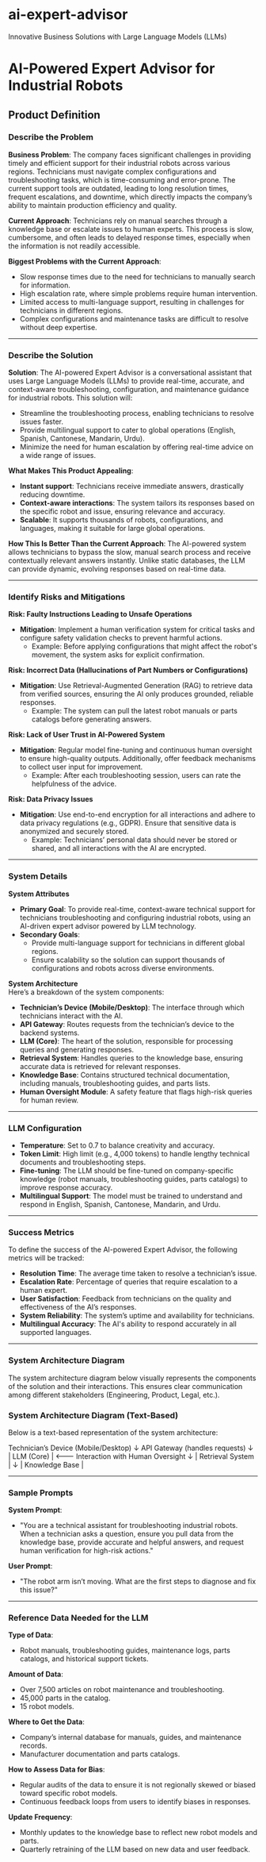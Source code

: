 # ai-expert-advisor
Innovative Business Solutions with Large Language Models (LLMs)
# AI-Powered Expert Advisor for Industrial Robots

## Product Definition

### Describe the Problem

**Business Problem**:
The company faces significant challenges in providing timely and efficient support for their industrial robots across various regions. Technicians must navigate complex configurations and troubleshooting tasks, which is time-consuming and error-prone. The current support tools are outdated, leading to long resolution times, frequent escalations, and downtime, which directly impacts the company’s ability to maintain production efficiency and quality.

**Current Approach**:
Technicians rely on manual searches through a knowledge base or escalate issues to human experts. This process is slow, cumbersome, and often leads to delayed response times, especially when the information is not readily accessible.

**Biggest Problems with the Current Approach**:
- Slow response times due to the need for technicians to manually search for information.
- High escalation rate, where simple problems require human intervention.
- Limited access to multi-language support, resulting in challenges for technicians in different regions.
- Complex configurations and maintenance tasks are difficult to resolve without deep expertise.

---

### Describe the Solution

**Solution**:
The AI-powered Expert Advisor is a conversational assistant that uses Large Language Models (LLMs) to provide real-time, accurate, and context-aware troubleshooting, configuration, and maintenance guidance for industrial robots. This solution will:
- Streamline the troubleshooting process, enabling technicians to resolve issues faster.
- Provide multilingual support to cater to global operations (English, Spanish, Cantonese, Mandarin, Urdu).
- Minimize the need for human escalation by offering real-time advice on a wide range of issues.

**What Makes This Product Appealing**:
- **Instant support**: Technicians receive immediate answers, drastically reducing downtime.
- **Context-aware interactions**: The system tailors its responses based on the specific robot and issue, ensuring relevance and accuracy.
- **Scalable**: It supports thousands of robots, configurations, and languages, making it suitable for large global operations.

**How This Is Better Than the Current Approach**:
The AI-powered system allows technicians to bypass the slow, manual search process and receive contextually relevant answers instantly. Unlike static databases, the LLM can provide dynamic, evolving responses based on real-time data.

---

### Identify Risks and Mitigations

**Risk: Faulty Instructions Leading to Unsafe Operations**
- **Mitigation**: Implement a human verification system for critical tasks and configure safety validation checks to prevent harmful actions.
  - Example: Before applying configurations that might affect the robot's movement, the system asks for explicit confirmation.

**Risk: Incorrect Data (Hallucinations of Part Numbers or Configurations)**
- **Mitigation**: Use Retrieval-Augmented Generation (RAG) to retrieve data from verified sources, ensuring the AI only produces grounded, reliable responses.
  - Example: The system can pull the latest robot manuals or parts catalogs before generating answers.

**Risk: Lack of User Trust in AI-Powered System**
- **Mitigation**: Regular model fine-tuning and continuous human oversight to ensure high-quality outputs. Additionally, offer feedback mechanisms to collect user input for improvement.
  - Example: After each troubleshooting session, users can rate the helpfulness of the advice.

**Risk: Data Privacy Issues**
- **Mitigation**: Use end-to-end encryption for all interactions and adhere to data privacy regulations (e.g., GDPR). Ensure that sensitive data is anonymized and securely stored.
  - Example: Technicians’ personal data should never be stored or shared, and all interactions with the AI are encrypted.

---

### System Details

**System Attributes**
- **Primary Goal**: To provide real-time, context-aware technical support for technicians troubleshooting and configuring industrial robots, using an AI-driven expert advisor powered by LLM technology.
- **Secondary Goals**:
  - Provide multi-language support for technicians in different global regions.
  - Ensure scalability so the solution can support thousands of configurations and robots across diverse environments.

**System Architecture**  
Here’s a breakdown of the system components:
- **Technician’s Device (Mobile/Desktop)**: The interface through which technicians interact with the AI.
- **API Gateway**: Routes requests from the technician’s device to the backend systems.
- **LLM (Core)**: The heart of the solution, responsible for processing queries and generating responses.
- **Retrieval System**: Handles queries to the knowledge base, ensuring accurate data is retrieved for relevant responses.
- **Knowledge Base**: Contains structured technical documentation, including manuals, troubleshooting guides, and parts lists.
- **Human Oversight Module**: A safety feature that flags high-risk queries for human review.

---

### **LLM Configuration**
- **Temperature**: Set to 0.7 to balance creativity and accuracy.
- **Token Limit**: High limit (e.g., 4,000 tokens) to handle lengthy technical documents and troubleshooting steps.
- **Fine-tuning**: The LLM should be fine-tuned on company-specific knowledge (robot manuals, troubleshooting guides, parts catalogs) to improve response accuracy.
- **Multilingual Support**: The model must be trained to understand and respond in English, Spanish, Cantonese, Mandarin, and Urdu.

---

### Success Metrics
To define the success of the AI-powered Expert Advisor, the following metrics will be tracked:
- **Resolution Time**: The average time taken to resolve a technician’s issue.
- **Escalation Rate**: Percentage of queries that require escalation to a human expert.
- **User Satisfaction**: Feedback from technicians on the quality and effectiveness of the AI’s responses.
- **System Reliability**: The system’s uptime and availability for technicians.
- **Multilingual Accuracy**: The AI's ability to respond accurately in all supported languages.

---

### System Architecture Diagram
The system architecture diagram below visually represents the components of the solution and their interactions. This ensures clear communication among different stakeholders (Engineering, Product, Legal, etc.).

### System Architecture Diagram (Text-Based)
Below is a text-based representation of the system architecture:

Technician’s Device (Mobile/Desktop)
               ↓
API Gateway (handles requests)
               ↓
| LLM (Core) | <--- Interaction with Human Oversight
               ↓
     | Retrieval System |
               ↓
      | Knowledge Base |

---

### Sample Prompts

**System Prompt**:
- "You are a technical assistant for troubleshooting industrial robots. When a technician asks a question, ensure you pull data from the knowledge base, provide accurate and helpful answers, and request human verification for high-risk actions."

**User Prompt**:
- "The robot arm isn’t moving. What are the first steps to diagnose and fix this issue?"

---

### Reference Data Needed for the LLM
**Type of Data**:
- Robot manuals, troubleshooting guides, maintenance logs, parts catalogs, and historical support tickets.

**Amount of Data**:
- Over 7,500 articles on robot maintenance and troubleshooting.
- 45,000 parts in the catalog.
- 15 robot models.

**Where to Get the Data**:
- Company’s internal database for manuals, guides, and maintenance records.
- Manufacturer documentation and parts catalogs.

**How to Assess Data for Bias**:
- Regular audits of the data to ensure it is not regionally skewed or biased toward specific robot models.
- Continuous feedback loops from users to identify biases in responses.

**Update Frequency**:
- Monthly updates to the knowledge base to reflect new robot models and parts.
- Quarterly retraining of the LLM based on new data and user feedback.

